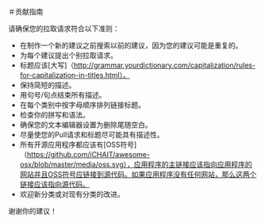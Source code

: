 ＃贡献指南

请确保您的拉取请求符合以下准则：

- 在制作一个新的建议之前搜索以前的建议，因为您的建议可能是重复的。
- 为每个建议提出个别拉取请求。
- 标题应该[大写]（http://grammar.yourdictionary.com/capitalization/rules-for-capitalization-in-titles.html）。
- 保持简短的描述。
- 用句号/句点结束所有描述。
- 在每个类别中按字母顺序排列链接标题。
- 检查你的拼写和语法。
- 确保您的文本编辑器设置为删除尾随空白。
- 尽量使您的Pull请求和标题尽可能具有描述性。
- 所有开源应用程序都应该有[OSS符号]（https://github.com/iCHAIT/awesome-osx/blob/master/media/oss.svg），应用程序的主链接应该指向应用程序的网站并且OSS符号应链接到源代码。如果应用程序没有任何网站，那么这两个链接应该指向源代码。
- 欢迎新分类或对现有分类的改进。

谢谢你的建议！